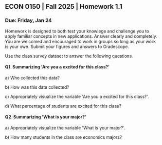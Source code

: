 

<div style="margin-top: -70px;"></div>

## ECON 0150 | Fall 2025 | Homework 1.1

### Due: Friday, Jan 24

Homework is designed to both test your knowlege and challenge you to apply familiar concepts in new applications. Answer clearly and completely. You are welcomed and encouraged to work in groups so long as your work is your own. Submit your figures and answers to Gradescope.

Use the class survey dataset to answer the following questions.

#### Q1. Summarizing 'Are you a excited for this class?'

a) Who collected this data?

b) How was this data collected?

c) Appropriately visualize the variable 'Are you a excited for this class?'.

d) What percentage of students are excited for this class?

#### Q2. Summarizing 'What is your major?'

a) Appropriately visualize the variable 'What is your major?'.

b) How many students in the class are economics majors?
